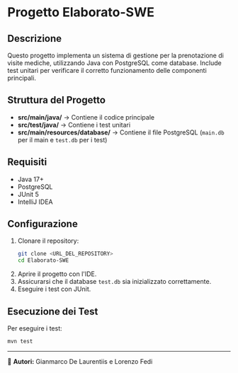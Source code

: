 # Progetto Elaborato-SWE

## Descrizione
Questo progetto implementa un sistema di gestione per la prenotazione di visite mediche, utilizzando Java con PostgreSQL come database. Include test unitari per verificare il corretto funzionamento delle componenti principali.

## Struttura del Progetto
- **src/main/java/** → Contiene il codice principale
- **src/test/java/** → Contiene i test unitari
- **src/main/resources/database/** → Contiene il file PostgreSQL (`main.db` per il main e `test.db` per i test)

## Requisiti
- Java 17+
- PostgreSQL
- JUnit 5
- IntelliJ IDEA 

## Configurazione
1. Clonare il repository:
   ```sh
   git clone <URL_DEL_REPOSITORY>
   cd Elaborato-SWE
   ```
2. Aprire il progetto con l'IDE.
3. Assicurarsi che il database `test.db` sia inizializzato correttamente.
4. Eseguire i test con JUnit.

## Esecuzione dei Test
Per eseguire i test:
```sh
mvn test
```

---
📌 **Autori:** Gianmarco De Laurentiis e Lorenzo Fedi
